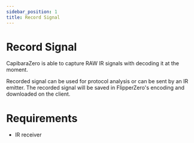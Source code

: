 ```yaml
---
sidebar_position: 1
title: Record Signal
---
```


# Record Signal

CapibaraZero is able to capture RAW IR signals with decoding it at the moment.

Recorded signal can be used for protocol analysis or can be sent by an IR emitter. The recorded signal will be saved in FlipperZero's encoding and downloaded on the client.

# Requirements

- IR receiver